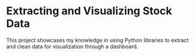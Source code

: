 # Extracting and Visualizing Stock Data
This project showcases my knowledge in using Python libraries to extract and clean data for visualization through a dashboard.
